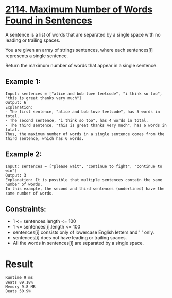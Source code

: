 # [2114. Maximum Number of Words Found in Sentences](https://leetcode.com/problems/maximum-number-of-words-found-in-sentences/description/)

A sentence is a list of words that are separated by a single space with no leading or trailing spaces.

You are given an array of strings sentences, where each sentences[i] represents a single sentence.

Return the maximum number of words that appear in a single sentence.

 

## Example 1:
```
Input: sentences = ["alice and bob love leetcode", "i think so too", "this is great thanks very much"]
Output: 6
Explanation: 
- The first sentence, "alice and bob love leetcode", has 5 words in total.
- The second sentence, "i think so too", has 4 words in total.
- The third sentence, "this is great thanks very much", has 6 words in total.
Thus, the maximum number of words in a single sentence comes from the third sentence, which has 6 words.
```
## Example 2:
```
Input: sentences = ["please wait", "continue to fight", "continue to win"]
Output: 3
Explanation: It is possible that multiple sentences contain the same number of words. 
In this example, the second and third sentences (underlined) have the same number of words.
```
 

## Constraints:

- 1 <= sentences.length <= 100
- 1 <= sentences[i].length <= 100
- sentences[i] consists only of lowercase English letters and ' ' only.
- sentences[i] does not have leading or trailing spaces.
- All the words in sentences[i] are separated by a single space.


# Result
```
Runtime 9 ms
Beats 89.18%
Memory 9.8 MB
Beats 50.9%
```